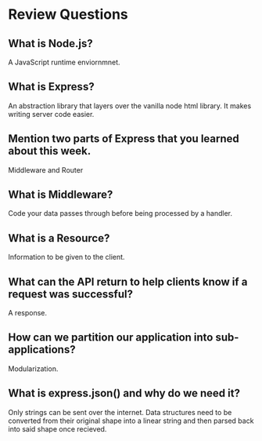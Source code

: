 # Review Questions

## What is Node.js?

A JavaScript runtime enviornmnet.

## What is Express?

An abstraction library that layers over the vanilla node html library. It makes writing server code easier.

## Mention two parts of Express that you learned about this week.

Middleware and Router

## What is Middleware?

Code your data passes through before being processed by a handler.

## What is a Resource?

Information to be given to the client.

## What can the API return to help clients know if a request was successful?

A response.

## How can we partition our application into sub-applications?

Modularization.

## What is express.json() and why do we need it?

Only strings can be sent over the internet. Data structures need to be converted from their original shape into a linear string and then parsed back into said shape once recieved.
